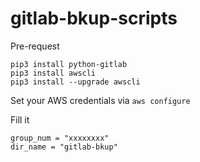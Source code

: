 # gitlab-bkup-scripts

Pre-request
```
pip3 install python-gitlab
pip3 install awscli
pip3 install --upgrade awscli
```

Set your AWS credentials via
```aws configure```

Fill it
```
group_num = "xxxxxxxx"
dir_name = "gitlab-bkup"
```
